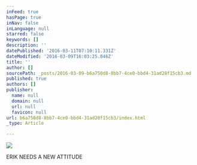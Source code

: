 ```yaml
---
inFeed: true
hasPage: true
inNav: false
inLanguage: null
starred: false
keywords: []
description: ''
datePublished: '2016-03-11T07:10:11.331Z'
dateModified: '2016-03-09T16:03:25.846Z'
title: ''
author: []
sourcePath: _posts/2016-03-09-b6a750d8-8bb7-4ce0-bbd4-31ad28f15cb3.md
published: true
authors: []
publisher:
  name: null
  domain: null
  url: null
  favicon: null
url: b6a750d8-8bb7-4ce0-bbd4-31ad28f15cb3/index.html
_type: Article

---
```

![](https://the-grid-user-content.s3-us-west-2.amazonaws.com/6ba33807-5756-4199-8fe0-fe38956fbb81.jpg)

ERIK NEEDS A NEW ATTITUDE